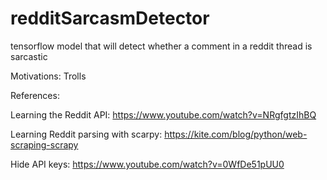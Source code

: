 # redditSarcasmDetector
tensorflow model that will detect whether a comment in a reddit thread is sarcastic


Motivations: Trolls


References:

Learning the Reddit API: https://www.youtube.com/watch?v=NRgfgtzIhBQ

Learning Reddit parsing with scarpy: https://kite.com/blog/python/web-scraping-scrapy

Hide API keys: https://www.youtube.com/watch?v=0WfDe51pUU0
